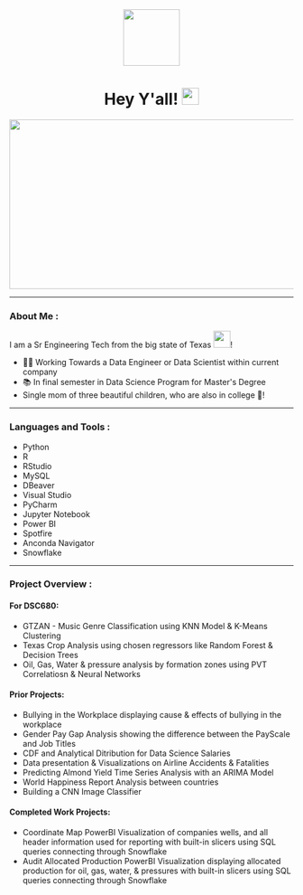 <div id="header" align="center">
  <img src="https://media.giphy.com/media/Yl5ntksVJsnhv1yyx0/giphy.gif" width="100"/>
</div>

<h1 align="center">
 Hey Y'all!
  <img src="https://media.giphy.com/media/hvRJCLFzcasrR4ia7z/giphy.gif" width="30px"/>
</h1>

<div align="center">
  <img src="https://media.giphy.com/media/RbDKaczqWovIugyJmW/giphy.gif" width="600" height="300"/>
</div>

---

### About Me :

I am a Sr Engineering Tech from the big state of Texas <img src="https://media.giphy.com/media/do0d1xs6iiMSWYMSsC/giphy.gif" width="30">!

- 🦸‍♀️ Working Towards a Data Engineer or Data Scientist within current company
- 📚 In final semester in Data Science Program  for Master's Degree
- Single mom of three beautiful children, who are also in college 💜!

---

### Languages and Tools :
-  Python
-  R
-  RStudio
-  MySQL
-  DBeaver
-  Visual Studio
-  PyCharm
-  Jupyter Notebook
-  Power BI
-  Spotfire
-  Anconda Navigator
-  Snowflake

---

### Project Overview :
#### For DSC680:
-  GTZAN - Music Genre Classification using KNN Model & K-Means Clustering
-  Texas Crop Analysis using chosen regressors like Random Forest & Decision Trees
-  Oil, Gas, Water & pressure analysis by formation zones using PVT Correlatiosn & Neural Networks
#### Prior Projects:
- Bullying in the Workplace displaying cause & effects of bullying in the workplace
- Gender Pay Gap Analysis showing the difference between the PayScale and Job Titles
- CDF and Analytical Ditribution for Data Science Salaries
- Data presentation & Visualizations on Airline Accidents & Fatalities
- Predicting Almond Yield Time Series Analysis with an ARIMA Model
- World Happiness Report Analysis between countries
- Building a CNN Image Classifier
#### Completed Work Projects:
- Coordinate Map PowerBI Visualization of companies wells, and all header information used for reporting with built-in slicers using SQL queries connecting through Snowflake
- Audit Allocated Production PowerBI Visualization displaying allocated production for oil, gas, water, & pressures with built-in slicers using SQL queries connecting through Snowflake
